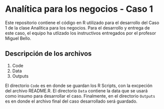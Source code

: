 # Analítica para los negocios - Caso 1

Este repositorio contiene el código en R utilizado para el desarrollo del Caso 1 de la clase Analítica para los negocios. Para el desarrollo y entrega de este caso, el equipo ha utlizado los instructivos entregados por el profesor Miguel Bello.

## Descripción de los archivos

1. Code
2. Data
3. Outputs

El directorio `Code` es en donde se guardan los R Scripts, con la excpeción del archivo README.R. El directorio `Data` contiene la data que se usará como insumo para desarrollar el caso. Finalmente, en el directorio `Outputs` es en donde el archivo final del caso desarrollado será guardado.
